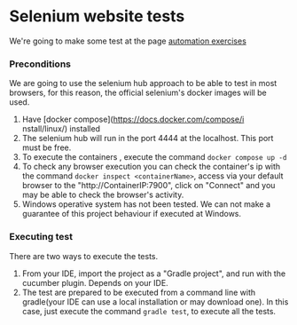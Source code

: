 # Selenium website tests

We're going to make some test at the page [automation exercises](https://automationexercise.com/)

### Preconditions
We are going to use the selenium hub approach to be able to test in most browsers, for this reason, the official selenium's
docker images will be used.
1. Have [docker compose](https://docs.docker.com/compose/i
   nstall/linux/) installed
2. The selenium hub will run in the port 4444 at the localhost. This port must be free.
3. To execute the containers , execute the command `docker compose up -d`
4. To check any browser execution you can check the container's ip with the command `docker inspect <containerName>`, access via your default browser to the "http://ContainerIP:7900", click on "Connect" and you may be able to check the browser's activity.
5. Windows operative system has not been tested. We can not make a guarantee of this project behaviour if executed at Windows.

### Executing test
There are two ways to execute the tests.
1. From your IDE, import the project as a "Gradle project", and run with the cucumber plugin. Depends on your IDE.
2. The test are prepared to be executed from a command line with gradle(your IDE can use a local installation or may download one). In this case, just execute the command `gradle test`, to execute all the tests.